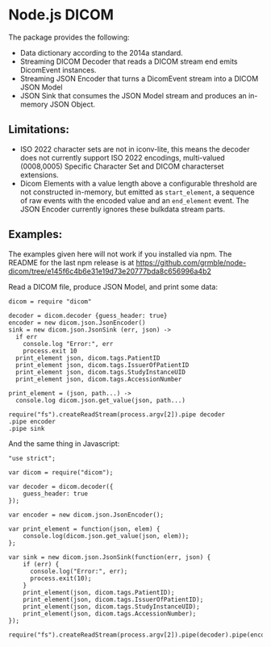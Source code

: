 Node.js DICOM
=============

The package provides the following:

* Data dictionary according to the 2014a standard.
* Streaming DICOM Decoder that reads a DICOM stream end
  emits DicomEvent instances.
* Streaming JSON Encoder that turns a DicomEvent stream
  into a DICOM JSON Model
* JSON Sink that consumes the JSON Model stream and
  produces an in-memory JSON Object.

Limitations:
------------

* ISO 2022 character sets are not in iconv-lite,
  this means the decoder does not currently
  support ISO 2022 encodings,
  multi-valued (0008,0005) Specific Character Set
  and DICOM characterset extensions.
* Dicom Elements with a value length above a
  configurable threshold are not constructed
  in-memory, but emitted as `start_element`,
  a sequence of raw events with the encoded value
  and an `end_element` event.  The JSON Encoder 
  currently ignores these bulkdata stream parts.

Examples:
---------

The examples given here will not work if
you installed via npm.  The README for 
the last npm release is at
https://github.com/grmble/node-dicom/tree/e145f6c4b6e31e19d73e20777bda8c656996a4b2

Read a DICOM file, produce JSON Model, and print some data:

    dicom = require "dicom"

    decoder = dicom.decoder {guess_header: true}
    encoder = new dicom.json.JsonEncoder()
    sink = new dicom.json.JsonSink (err, json) ->
      if err
        console.log "Error:", err
        process.exit 10
      print_element json, dicom.tags.PatientID
      print_element json, dicom.tags.IssuerOfPatientID
      print_element json, dicom.tags.StudyInstanceUID
      print_element json, dicom.tags.AccessionNumber

    print_element = (json, path...) ->
      console.log dicom.json.get_value(json, path...)

    require("fs").createReadStream(process.argv[2]).pipe decoder
    .pipe encoder
    .pipe sink


And the same thing in Javascript:

    "use strict";

    var dicom = require("dicom");

    var decoder = dicom.decoder({
        guess_header: true
    });

    var encoder = new dicom.json.JsonEncoder();

    var print_element = function(json, elem) {
        console.log(dicom.json.get_value(json, elem));
    };

    var sink = new dicom.json.JsonSink(function(err, json) {
        if (err) {
          console.log("Error:", err);
          process.exit(10);
        }
        print_element(json, dicom.tags.PatientID);
        print_element(json, dicom.tags.IssuerOfPatientID);
        print_element(json, dicom.tags.StudyInstanceUID);
        print_element(json, dicom.tags.AccessionNumber);
    });

    require("fs").createReadStream(process.argv[2]).pipe(decoder).pipe(encoder).pipe(sink);

